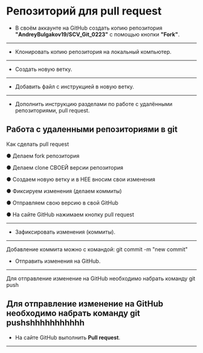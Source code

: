 # Репозиторий для **pull request**

* В своём аккаунте на GitHub создать копию репозитория **"AndreyBulgakov19/SCV_Git_0223"** с помощью кнопки **"Fork"**.

---

* Клонировать копию репозитория на локальный компьютер.

---

* Создать новую ветку.

---

* Добавить файл с инструкцией в новую ветку.

---

* Дополнить инструкцию разделами по работе с удалёнными репозиториями, pull request.

## Работа с удаленными репозиториями в git

Как сделать pull request

● Делаем fork репозитория

● Делаем clone СВОЕЙ версии репозитория

● Создаем новую ветку и в НЕЕ вносим свои изменения

● Фиксируем изменения (делаем коммиты)

● Отправляем свою версию в свой GitHub

● На сайте GitHub нажимаем кнопку pull request

---


* Зафиксировать изменения (коммиты).

---
Добавление коммита можно с командой: 
git commit -m "new commit"


* Отправить изменения на GitHub.

---
Для отправление изменение на GitHub необходимо 
набрать команду git push

Для отправление изменение на GitHub необходимо
набрать команду git pushshhhhhhhhhhh
---

* На сайте GitHub выполнить **Pull request**.

---
